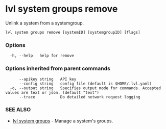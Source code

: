 # lvl system groups remove

Unlink a system from a systemgroup.

```
lvl system groups remove [systemID] [systemgroupID] [flags]
```

### Options

```
  -h, --help   help for remove
```

### Options inherited from parent commands

```
      --apikey string   API key
      --config string   config file (default is $HOME/.lvl.yaml)
  -o, --output string   Specifies output mode for commands. Accepted values are text or json. (default "text")
      --trace           Do detailed network request logging
```

### SEE ALSO

* [lvl system groups](lvl_system_groups.md)	 - Manage a system's groups.

